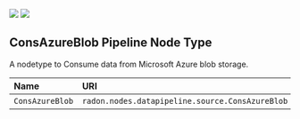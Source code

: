 ![](https://img.shields.io/badge/Status:-RELEASED-green)
![](https://img.shields.io/badge/%20-DEPLOYABLE-blueviolet)

## ConsAzureBlob Pipeline Node Type

A nodetype to Consume data from Microsoft Azure blob storage.


| Name | URI | Version | Derived From |
|:---- |:--- |:------- |:------------ |
| `ConsAzureBlob` | `radon.nodes.datapipeline.source.ConsAzureBlob` | 1.0.0 | `radon.nodes.datapipeline.source.ConsumeRemote` |
